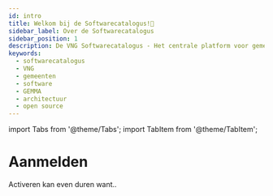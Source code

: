 ```yaml
---
id: intro
title: Welkom bij de Softwarecatalogus!👋
sidebar_label: Over de Softwarecatalogus
sidebar_position: 1
description: De VNG Softwarecatalogus - Het centrale platform voor gemeentelijke software en architectuur informatie
keywords:
  - softwarecatalogus
  - VNG
  - gemeenten
  - software
  - GEMMA
  - architectuur
  - open source
---
```


import Tabs from '@theme/Tabs';
import TabItem from '@theme/TabItem';

# Aanmelden



Activeren kan even duren want..